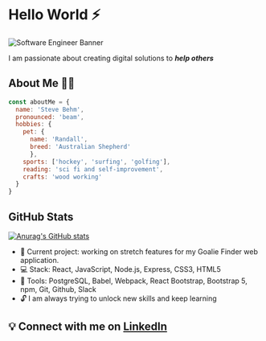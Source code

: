 # Hello World ⚡

![Software Engineer Banner](https://user-images.githubusercontent.com/96929704/166113132-22c05327-4579-4244-958d-64cfad9fd12f.png)

I am passionate about creating digital solutions to ***help others***

## About Me 👨‍💻
```javascript
const aboutMe = {
  name: 'Steve Behm',
  pronounced: 'beam',
  hobbies: {
    pet: {
      name: 'Randall',
      breed: 'Australian Shepherd'
      },
    sports: ['hockey', 'surfing', 'golfing'],
    reading: 'sci fi and self-improvement',
    crafts: 'wood working'
  }
}
```

## GitHub Stats
[![Anurag's GitHub stats](https://github-readme-stats.vercel.app/api?username=SteveBehm)](https://github.com/anuraghazra/github-readme-stats)

- 🔭 Current project: working on stretch features for my Goalie Finder web application.
- 💻 Stack: React, JavaScript, Node.js, Express, CSS3, HTML5
- 🔧 Tools: PostgreSQL, Babel, Webpack, React Bootstrap, Bootstrap 5, npm, Git, Github, Slack
- 🔓 I am always trying to unlock new skills and keep learning


## 💡 Connect with me on [LinkedIn](https://www.linkedin.com/in/steven-behm12/)
